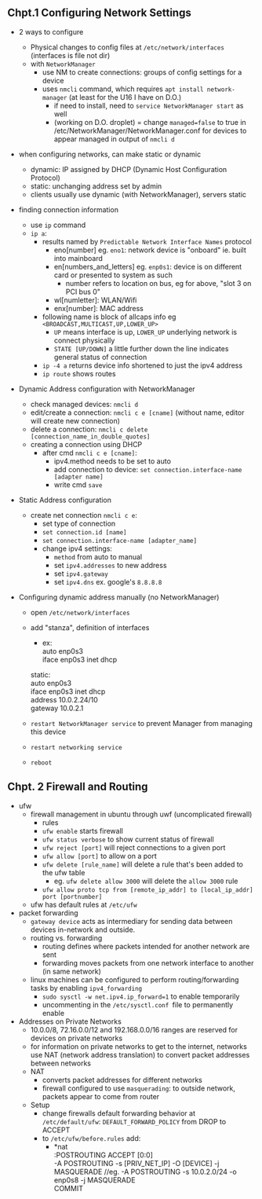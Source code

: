 ## Chpt.1 Configuring Network Settings
- 2 ways to configure
    - Physical changes to config files at `/etc/network/interfaces` (interfaces is file not dir)
    - with `NetworkManager` 
        - use NM to create connections: groups of config settings for a device
        - uses `nmcli` command, which requires `apt install network-manager` (at least for the U16 I have on D.O.)
            - if need to install, need to `service NetworkManager start` as well
            - (working on D.O. droplet) = change `managed=false` to true in /etc/NetworkManager/NetworkManager.conf for devices to appear managed in output of `nmcli d`
- when configuring networks, can make static or dynamic
    - dynamic: IP assigned by DHCP (Dynamic Host Configuration Protocol)
    - static: unchanging address set by admin
    - clients usually use dynamic (with NetworkManager), servers static
- finding connection information
    - use `ip` command
    - `ip a`:
        - results named by `Predictable Network Interface Names` protocol
            - eno[number] eg. `eno1`: network device is "onboard" ie. built into mainboard
            - en[numbers_and_letters] eg. `enp0s1`: device is on different card or presented to system as such
                 - number refers to location on bus, eg for above, "slot 3 on PCI bus 0"
            - wl[numletter]: WLAN/Wifi
            - enx[number]: MAC address
        - following name is block of allcaps info eg `<BROADCAST,MULTICAST,UP,LOWER_UP>`
            - `UP` means interface is up, `LOWER_UP` underlying network is connect physically
            - `STATE [UP/DOWN]` a little further down the line indicates general status of connection
        - `ip -4 a` returns device info shortened to just the ipv4 address
        - `ip route` shows routes

- Dynamic Address configuration with NetworkManager
    - check managed devices: `nmcli d`
    - edit/create a connection: `nmcli c e [cname]` (without name, editor will create new connection)
    - delete a connection: `nmcli c delete [connection_name_in_double_quotes]`
    - creating a connection using DHCP
        - after cmd `nmcli c e [cname]`:
            - ipv4.method needs to be set to auto
            - add connection to device: `set connection.interface-name [adapter name]`
            - write cmd `save` 

- Static Address configuration
    - create net connection `nmcli c e`:
        - set type of connection
        - `set connection.id [name]`
        - `set connection.interface-name [adapter_name]`
        - change ipv4 settings:
            - `method` from auto to manual
            - set `ipv4.addresses` to new address
            - set `ipv4.gateway`
            - set `ipv4.dns` ex. google's `8.8.8.8`

- Configuring dynamic address manually (no NetworkManager)
    - open `/etc/network/interfaces`
    - add "stanza", definition of interfaces
        - ex:  
        auto enp0s3  
        iface enp0s3 inet dhcp  
          
        static:  
        auto enp0s3  
        iface enp0s3 inet dhcp  
        address 10.0.2.24/10  
        gateway 10.0.2.1  
    - `restart NetworkManager service` to prevent Manager from managing this device
    - `restart networking service`
    - `reboot` 

## Chpt. 2 Firewall and Routing
- ufw
    - firewall management in ubuntu through uwf (uncomplicated firewall)
        - rules
        - `ufw enable` starts firewall
        -  `ufw status verbose` to show current status of firewall
        - `ufw reject [port]` will reject connections to a given port
        - `ufw allow [port]` to allow on a port
        - `ufw delete [rule_name]` will delete a rule that's been added to the ufw table 
            - eg. `ufw delete allow 3000` will delete the `allow 3000` rule
        - `ufw allow proto tcp from [remote_ip_addr] to [local_ip_addr] port [portnumber]`
    - ufw has default rules at `/etc/ufw`
- packet forwarding
    - `gateway device` acts as intermediary for sending data between devices in-network and outside.
    - routing vs. forwarding
        - routing defines where packets intended for another network are sent
        - forwarding moves packets from one network interface to another (in same network)
    - linux machines can be configured to perform routing/forwarding tasks by enabling `ipv4_forwarding`
        - `sudo sysctl -w net.ipv4.ip_forward=1` to enable temporarily
        - uncommenting in the `/etc/sysctl.conf `file to permanently enable
- Addresses on Private Networks
    - 10.0.0/8, 72.16.0.0/12 and 192.168.0.0/16 ranges are reserved for devices on private networks
    - for information on private networks to get to the internet, networks use NAT (network address translation) to convert packet addresses between networks
    - NAT
        - converts packet addresses for different networks
        - firewall configured to use `masquerading`: to outside network, packets appear to come from router 
    - Setup
        - change firewalls default forwarding behavior at `/etc/default/ufw`: `DEFAULT_FORWARD_POLICY` from DROP to ACCEPT
        - to `/etc/ufw/before.rules` add:
            - *nat  
            :POSTROUTING ACCEPT [0:0]  
            -A POSTROUTING -s [PRIV_NET_IP] -O [DEVICE] -j MASQUERADE //eg. -A POSTROUTING -s 10.0.2.0/24 -o enp0s8 -j MASQUERADE  
            COMMIT  
            
        